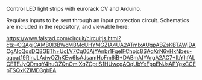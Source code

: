 Control LED light strips with eurorack CV and Arduino.

Requires inputs to be sent through an input protection circuit.
Schematics are included in the repository, and viewable here:

https://www.falstad.com/circuit/circuitjs.html?ctz=CQAgjCAMB0l3BWcMBMcUHYMGZIA4UA2ATmIxAUgpABZsKBTAWjDACgAlcQqsDQ8GBTh+UcLV7Cq06AjYAnbr1FgeIFChpjc8SAqXrN6vHkNbeu-aqoat19RinJLAdwOZhKEw6lsAJsamHoFm6iB+DABmAIYArgA2AC7+IbYhfALCETEJyQDmqY4huOZQnOmiXqZCptIS1HUwcgAOqUbYeFppENJsAPYgxCCEpTSQxKZIMD3gbEA
